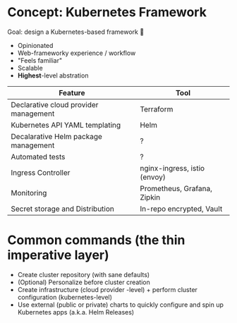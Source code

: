 # Concept: Kubernetes Framework

Goal: design a Kubernetes-based framework 🤠

- Opinionated
- Web-frameworky experience / workflow
- "Feels familiar"
- Scalable
- **Highest**-level abstration

| Feature | Tool |
| --- | --- |
| Declarative cloud provider management | Terraform |
| Kubernetes API YAML templating | Helm |
| Decalarative Helm package management | ? |
| Automated tests | ? |
| Ingress Controller | nginx-ingress, istio (envoy) |
| Monitoring | Prometheus, Grafana, Zipkin |
| Secret storage and Distribution | In-repo encrypted, Vault |


# Common commands (the thin imperative layer)

- Create cluster repository (with sane defaults)
- (Optional) Personalize before cluster creation
- Create infrastructure (cloud provider -level) + perform cluster configuration (kubernetes-level)
- Use external (public or private) charts to quickly configure and spin up Kubernetes apps (a.k.a. Helm Releases)
